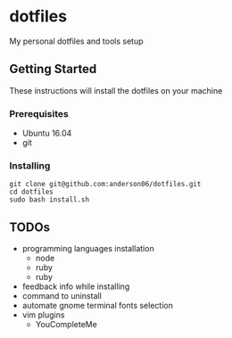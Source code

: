 # dotfiles

My personal dotfiles and tools setup

## Getting Started

These instructions will install the dotfiles on your machine

### Prerequisites

- Ubuntu 16.04
- git

### Installing

```
git clone git@github.com:anderson06/dotfiles.git
cd dotfiles
sudo bash install.sh
```

## TODOs

* programming languages installation
  * node
  * ruby
  * ruby
* feedback info while installing
* command to uninstall
* automate gnome terminal fonts selection
* vim plugins
  - YouCompleteMe

